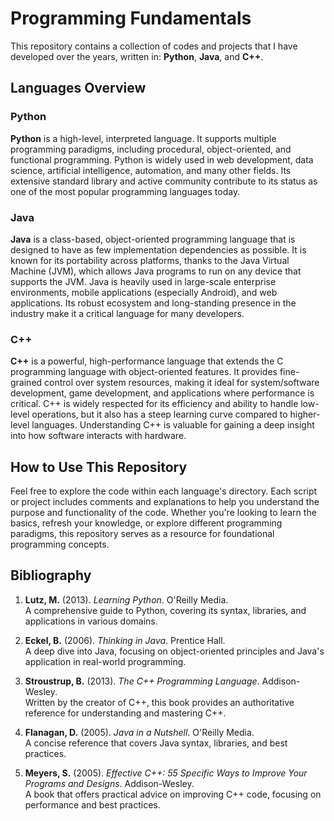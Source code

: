 # Programming Fundamentals

This repository contains a collection of codes and projects that I have developed over the years, written in: **Python**, **Java**, and **C++**.

## Languages Overview

### Python

**Python** is a high-level, interpreted language. It supports multiple programming paradigms, including procedural, object-oriented, and functional programming. Python is widely used in web development, data science, artificial intelligence, automation, and many other fields. Its extensive standard library and active community contribute to its status as one of the most popular programming languages today.

### Java

**Java** is a class-based, object-oriented programming language that is designed to have as few implementation dependencies as possible. It is known for its portability across platforms, thanks to the Java Virtual Machine (JVM), which allows Java programs to run on any device that supports the JVM. Java is heavily used in large-scale enterprise environments, mobile applications (especially Android), and web applications. Its robust ecosystem and long-standing presence in the industry make it a critical language for many developers.

### C++

**C++** is a powerful, high-performance language that extends the C programming language with object-oriented features. It provides fine-grained control over system resources, making it ideal for system/software development, game development, and applications where performance is critical. C++ is widely respected for its efficiency and ability to handle low-level operations, but it also has a steep learning curve compared to higher-level languages. Understanding C++ is valuable for gaining a deep insight into how software interacts with hardware.

## How to Use This Repository

Feel free to explore the code within each language's directory. Each script or project includes comments and explanations to help you understand the purpose and functionality of the code. Whether you're looking to learn the basics, refresh your knowledge, or explore different programming paradigms, this repository serves as a resource for foundational programming concepts.

## Bibliography

1. **Lutz, M.** (2013). *Learning Python*. O'Reilly Media.  
   A comprehensive guide to Python, covering its syntax, libraries, and applications in various domains.

2. **Eckel, B.** (2006). *Thinking in Java*. Prentice Hall.  
   A deep dive into Java, focusing on object-oriented principles and Java's application in real-world programming.

3. **Stroustrup, B.** (2013). *The C++ Programming Language*. Addison-Wesley.  
   Written by the creator of C++, this book provides an authoritative reference for understanding and mastering C++.

4. **Flanagan, D.** (2005). *Java in a Nutshell*. O'Reilly Media.  
   A concise reference that covers Java syntax, libraries, and best practices.

5. **Meyers, S.** (2005). *Effective C++: 55 Specific Ways to Improve Your Programs and Designs*. Addison-Wesley.  
   A book that offers practical advice on improving C++ code, focusing on performance and best practices.
